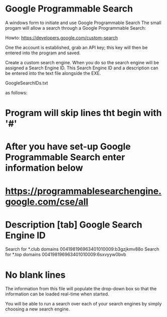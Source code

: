 # Google Programmable Search 
 A windows form to initiate and use Google Programmable Search
The small progam will allow a search through a Google Programmable Search:

Howto:
https://developers.google.com/custom-search

One the account is established, grab an API key; this key will then be entered into the program and saved.

Create a custom search engine.  When you do so the search engine will be assigned a Search Engine ID.
This Search Engine ID and a description can be entered into the text file alongside the EXE.

GoogleSearchIDs.txt

as follows:

# Program will skip lines tht begin with '#'
#
# After you have set-up Google Programmable Search enter information below
# https://programmablesearchengine.google.com/cse/all
#
# Description			[tab]   Google Search Engine ID
Search for *.club domains	004198196963401010009:b3gzjkmv88o
Search for *.top domains	004198196963401010009:6sxvyyw0bvb
# No blank lines

The information from this file will populate the drop-down box so that the information can be loaded real-time when started.

You will be able to run a search over each of your search engines by simply choosing a new search engine.
